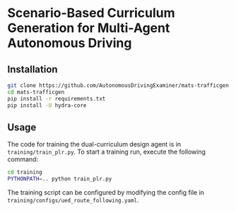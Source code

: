 # Scenario-Based Curriculum Generation for Multi-Agent Autonomous Driving

## Installation
```bash
git clone https://github.com/AutonomousDrivingExaminer/mats-trafficgen
cd mats-trafficgen
pip install -r requirements.txt
pip install -U hydra-core
```

## Usage
The code for training the dual-curriculum design agent is in `training/train_plr.py`.
To start a training run, execute the following command:
```bash
cd training
PYTHONPATH=.. python train_plr.py
```
The training script can be configured by modifying the config file in `training/configs/ued_route_following.yaml`.
